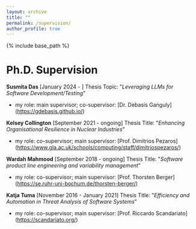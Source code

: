 ```yaml
---
layout: archive
title: ""
permalink: /supervision/
author_profile: true
---
```

{% include base_path %}

Ph.D. Supervision
======

**Susmita Das** [January 2024 - ] Thesis Topic: "*Leveraging LLMs for Software Development/Testing*"
* my role: main supervisor; co-supervisor: [Dr. Debasis Ganguly] (https://gdebasis.github.io/)
  
**Kelsey Collington** [September 2021 - ongoing] Thesis Title: "*Enhancing Organisational Resilience in Nuclear Industries*"
* my role: co-supervisor; main supervisor: [Prof. Dimitrios Pezaros] (https://www.gla.ac.uk/schools/computing/staff/dimitriospezaros/)

**Wardah Mahmood** [September 2018 - ongoing] Thesis Title: "*Software product line engineering and variability management*"
* my role: co-supervisor; main supervisor: [Prof. Thorsten Berger] (https://se.ruhr-uni-bochum.de/thorsten-berger/)
 
**Katja Tuma** [November 2016 - January 2021] Thesis Title: "*Efficiency and Automation in Threat Analysis of Software Systems*"
* my role: co-supervisor; main supervisor: [Prof. Riccardo Scandariato] (https://scandariato.org/)
